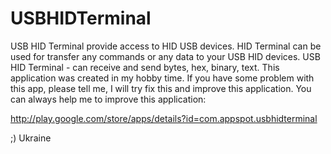 USBHIDTerminal
==============
USB HID Terminal provide access to HID USB devices.
HID Terminal can be used for transfer any commands or any data to your USB HID devices.
USB HID Terminal - can receive and send bytes, hex, binary, text.
This application was created in my hobby time.
If you have some problem with this app, please tell me, I will try fix this and improve this application.
You can always help me to improve this application:

http://play.google.com/store/apps/details?id=com.appspot.usbhidterminal

;) Ukraine